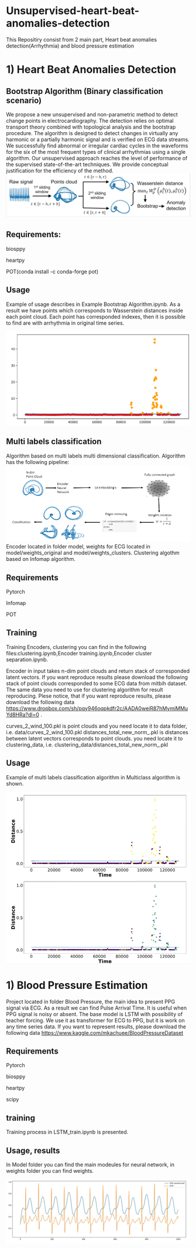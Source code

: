 # Unsupervised-heart-beat-anomalies-detection

This Repositiry consist from 2 main part, Heart beat anomalies detection(Arrhythmia) and blood pressure estimation

# 1) Heart Beat Anomalies Detection
## Bootstrap Algorithm (Binary classification scenario)
We propose    a    new    unsupervised    and    non-parametric  method  to  detect  change  points  in electrocardiography.  The detection relies on  optimal  transport  theory  combined  with  topological analysis and the bootstrap procedure.  The algorithm is designed to detect changes in virtually any harmonic or a partially harmonic signal and is verified on ECG data streams.  We successfully find abnormal or irregular cardiac cycles in the waveforms for the six of the most frequent types of clinical arrhythmias using a single algorithm. Our unsupervised approach reaches the level of performance of the supervised state-of-the-art techniques.  We provide conceptual justification for  the efficiency of the method.
![Screenshot](pipeline.JPG)

## Requirements:
biosppy

heartpy

POT(conda install -c conda-forge pot)


## Usage
Example of usage describes in Example Bootstrap Algorithm.ipynb. As a result we have points which corresponds to Wasserstein distances inside each point cloud. Each point has corresponded indexes, then it is possible to find are with arrhythmia in original time series.

![Screenshot](bootstrap_line.PNG)

## Multi labels classification

Algorithm based on multi labels multi dimensional classification. Algorithm has the following pipeline:
![Screenshot](pipe_2.PNG)
Encoder located in folder model, weights for ECG located in model/weights_original and model/weights_clusters. Clustering algothm based on Infomap algorithm.

## Requirements
Pytorch

Infomap

POT

## Training
Training Encoders, clustering you can find in the following files:clustering.ipynb,Encoder training.ipynb,Encoder cluster separation.ipynb.

Encoder in input takes n-dim point clouds and return stack of corresponded latent vectors.
If you want reproduce results please download the following stack of point clouds corresponded to some ECG data from mitbih dataset. The same data you need to use for clustering algorithm for result reproducing.
Plese notice, that if you want reproduce results, please download the following data https://www.dropbox.com/sh/pqy946oqpkdfr2c/AADA0weiR87hMymiMMuYd8HRa?dl=0 .

curves_2_wind_100.pkl is point clouds and you need locate it to data folder, i.e. data/curves_2_wind_100.pkl
distances_total_new_norm_.pkl is distances between latent vectors corresponds to point clouds. you need locate it to clustering_data, i.e. clustering_data/distances_total_new_norm_.pkl

## Usage
Example of multi labels classification algorithm in Multiclass algorithm is shown.

![Screenshot](multi.PNG)

# 1) Blood Pressure Estimation

Project located in folder Blood Pressure, the main idea to present PPG signal via ECG. As a result we can find Pulse Arrival Time. It is useful when PPG signal is noisy or absent. The base model is LSTM with possibility of teacher forcing. We use it as transformer for ECG to PPG, but it is work on any time series data.
If you want to represent results, please download the following data https://www.kaggle.com/mkachuee/BloodPressureDataset

## Requirements
Pytorch

biosppy

heartpy

scipy

## training
Training process in LSTM_train.ipynb is presented.

## Usage, results

In Model folder you can find the main modeules for neural network, in weights folder you can find weights.

![Screenshot](transformed_ECG.JPG)


